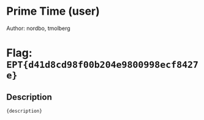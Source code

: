 # Prime Time (user)
Author: nordbo, tmolberg

# Flag: `EPT{d41d8cd98f00b204e9800998ecf8427e}`
## Description
```
{description}
```


